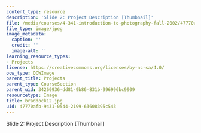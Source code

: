 ```yaml
---
content_type: resource
description: 'Slide 2: Project Description [Thumbnail]'
file: /media/courses/4-341-introduction-to-photography-fall-2002/47770afb94310544219963608395c543_braddock12.jpg
file_type: image/jpeg
image_metadata:
  caption: ''
  credit: ''
  image-alt: ''
learning_resource_types:
- Projects
license: https://creativecommons.org/licenses/by-nc-sa/4.0/
ocw_type: OCWImage
parent_title: Projects
parent_type: CourseSection
parent_uid: 34260936-dd81-9b86-831b-996996bc9909
resourcetype: Image
title: braddock12.jpg
uid: 47770afb-9431-0544-2199-63608395c543
---
```

Slide 2: Project Description [Thumbnail]